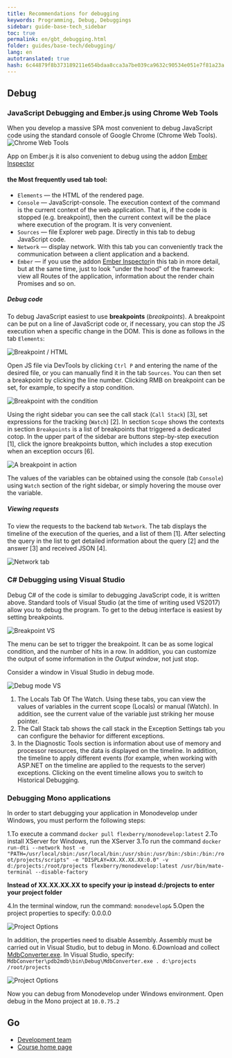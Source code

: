 ```yaml
--- 
title: Recommendations for debugging 
keywords: Programming, Debug, Debuggings 
sidebar: guide-base-tech_sidebar 
toc: true 
permalink: en/gbt_debugging.html 
folder: guides/base-tech/debugging/ 
lang: en 
autotranslated: true 
hash: 6c44879f8b373189211e654bdaa8cca3a7be039ca9632c90534e051e7f81a23a 
--- 
```




## Debug 

### JavaScript Debugging and Ember.js using Chrome Web Tools 
When you develop a massive SPA most convenient to debug JavaScript code using the standard console of Google Chrome (Chrome Web Tools). 
![Chrome Web Tools](../../../../images/pages/guides/base-technologies/debugging/chrome-web-tools.png) 

App on Ember.js it is also convenient to debug using the addon [Ember Inspector](https://chrome.google.com/webstore/detail/ember-inspector/bmdblncegkenkacieihfhpjfppoconhi) 

#### the Most frequently used tab tool: 
* `Elements` — the HTML of the rendered page. 
* `Console` — JavaScript-console. The execution context of the command is the current context of the web application. That is, if the code is stopped (e.g. breakpoint), then the current context will be the place where execution of the program. It is very convenient. 
* `Sources` — file Explorer web page. Directly in this tab to debug JavaScript code. 
* `Network` — display network. With this tab you can conveniently track the communication between a client application and a backend. 
* `Ember` — if you use the addon [Ember Inspector](https://chrome.google.com/webstore/detail/ember-inspector/bmdblncegkenkacieihfhpjfppoconhi)in this tab in more detail, but at the same time, just to look "under the hood" of the framework: view all Routes of the application, information about the render chain Promises and so on. 

##### Debug code 
To debug JavaScript easiest to use **breakpoints** (_breakpoints_). A breakpoint can be put on a line of JavaScript code or, if necessary, you can stop the JS execution when a specific change in the DOM. This is done as follows in the tab `Elements`: 

![Breakpoint / HTML](../../../../images/pages/guides/base-technologies/debugging/html-stop.png) 

Open JS file via DevTools by clicking `Ctrl P` and entering the name of the desired file, or you can manually find it in the tab `Sources`. You can then set a breakpoint by clicking the line number. Clicking RMB on breakpoint can be set, for example, to specify a stop condition. 

![Breakpoint with the condition](../../../../images/pages/guides/base-technologies/debugging/edit-breakpoint.png) 

Using the right sidebar you can see the call stack (`Call Stack`) [3], set expressions for the tracking (`Watch`) [2]. In section `Scope` shows the contexts in section `Breakpoints` is a list of breakpoints that triggered a dedicated cotop. In the upper part of the sidebar are buttons step-by-step execution [1], click the ignore breakpoints button, which includes a stop execution when an exception occurs [6]. 

![A breakpoint in action](../../../../images/pages/guides/base-technologies/debugging/breakpoint.png) 

The values of the variables can be obtained using the console (tab `Console`) using `Watch` section of the right sidebar, or simply hovering the mouse over the variable. 

##### Viewing requests 

To view the requests to the backend tab `Network`. The tab displays the timeline of the execution of the queries, and a list of them [1]. After selecting the query in the list to get detailed information about the query [2] and the answer [3] and received JSON [4]. 

![Network tab](../../../../images/pages/guides/base-technologies/debugging/network.png) 



### C# Debugging using Visual Studio 

Debug C# of the code is similar to debugging JavaScript code, it is written above. 
Standard tools of Visual Studio (at the time of writing used VS2017) allow you to debug the program. To get to the debug interface is easiest by setting breakpoints. 

![Breakpoint VS](../../../../images/pages/guides/base-technologies/debugging/c-sh-breakpoint.png) 

The menu can be set to trigger the breakpoint. It can be as some logical condition, and the number of hits in a row. In addition, you can customize the output of some information in the *Output window*, not just stop. 

Consider a window in Visual Studio in debug mode. 

![Debug mode VS](../../../../images/pages/guides/base-technologies/debugging/vs-window.png) 

1. The Locals Tab Of The Watch. Using these tabs, you can view the values of variables in the current scope (Locals) or manual (Watch). In addition, see the current value of the variable just striking her mouse pointer. 
2. The Call Stack tab shows the call stack in the Exception Settings tab you can configure the behavior for different exceptions. 
3. In the Diagnostic Tools section is information about use of memory and processor resources, the data is displayed on the timeline. In addition, the timeline to apply different events (for example, when working with ASP.NET on the timeline are applied to the requests to the server) exceptions. Clicking on the event timeline allows you to switch to Historical Debugging. 

### Debugging Mono applications 

In order to start debugging your application in Monodevelop under Windows, you must perform the following steps: 

1.To execute a command `docker pull flexberry/monodevelop:latest` 
2.To install XServer for Windows, run the XServer 
3.To run the command 
`docker run-dti --network host -e "PATH=/usr/local/sbin:/usr/local/bin:/usr/sbin:/usr/bin:/sbin:/bin:/root/projects/scripts" -e "DISPLAY=XX.XX.XX.XX:0.0" -v d:/projects:/root/projects flexberry/monodevelop:latest /usr/bin/mate-terminal --disable-factory` 

**Instead of XX.XX.XX.XX to specify your ip instead d:/projects to enter your project folder** 

4.In the terminal window, run the command: 
`monodevelop&` 
5.Open the project properties to specify: 
0.0.0.0 

![Project Options](../../../../images/pages/guides/base-technologies/debugging/xsp-web.png) 

In addition, the properties need to disable Assembly. Assembly must be carried out in Visual Studio, but to debug in Mono. 
6.Download and collect [MdbConverter.exe](https://github.com/akosinsky/MdbConverter). 
In Visual Studio, specify: 
`MdbConverter\pdb2mdb\bin\Debug\MdbConverter.exe . d:\projects /root/projects` 

![Project Options](../../../../images/pages/guides/base-technologies/debugging/vs-settings.png) 

Now you can debug from Monodevelop under Windows environment. Open debug in the Mono project at `10.0.75.2 ` 

## Go 

* [Development team](gbt_team-management.html) 
* [Course home page](gbt_landing-page.html)


